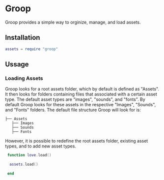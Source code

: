 # Groop
Groop provides a simple way to orginize, manage, and load assets.

## Installation
```lua
assets = require "groop"
```
## Ussage
### Loading Assets
Groop looks for a root assets folder, which by default is defined as "Assets".
It then looks for folders containing files that associated with a certain asset type.
The default asset types are "images", "sounds", and "fonts".
By default Groop looks for these assets in the respective "Images", "Sounds", and "Fonts" folders.
The default file structure Groop will look for is:
```
├── Assets
   ├── Images
   ├── Sounds
   ├── Fonts
```
However, it is possible to redefine the root assets folder, existing asset types, and to add new asset types.
```lua
 function love.load()
 
  assets.load()
 
 end
```

